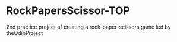 # RockPapersScissor-TOP
2nd practice project of creating a rock-paper-scissors game led by theOdinProject
